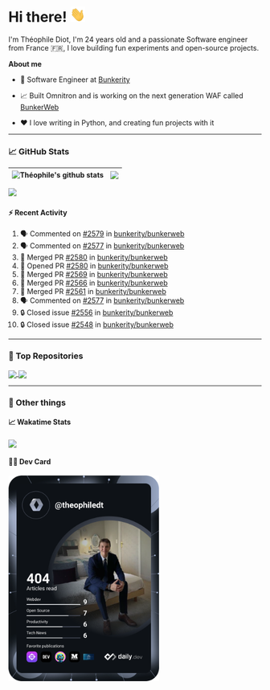 # Hi there! <img src="./wave.gif" width="30px" height="30px" />

I'm Théophile Diot, I'm 24 years old and a passionate Software engineer from France 🇫🇷, I love building fun experiments and open-source projects.

**About me**

- 💼 Software Engineer at [Bunkerity](https://www.bunkerity.com/)

- 📈 Built Omnitron and is working on the next generation WAF called [BunkerWeb](https://www.bunkerweb.io)

- ❤️ I love writing in Python, and creating fun projects with it

---

### 📈 GitHub Stats

| <img align="center" src="https://github-readme-stats.vercel.app/api?username=TheophileDiot&show_icons=true&include_all_commits=true&theme=algolia&hide_border=true&rank_icon=github" alt="Théophile's github stats" /> | <img align="center" src="https://github-readme-stats.vercel.app/api/top-langs/?username=TheophileDiot&layout=compact&theme=algolia&hide_border=true" /> |
| ---------------------------------------------------------------------------------------------------------------------------------------------------------------------------------------------------------------------- | ------------------------------------------------------------------------------------------------------------------------------------------------------- |

![](https://github-readme-activity-graph.vercel.app/graph?username=TheophileDiot&theme=tokyo-night)

#### :zap: Recent Activity

<!--START_SECTION:activity-->
1. 🗣 Commented on [#2579](https://github.com/bunkerity/bunkerweb/issues/2579#issuecomment-3164592208) in [bunkerity/bunkerweb](https://github.com/bunkerity/bunkerweb)
2. 🗣 Commented on [#2577](https://github.com/bunkerity/bunkerweb/issues/2577#issuecomment-3164589247) in [bunkerity/bunkerweb](https://github.com/bunkerity/bunkerweb)
3. 🎉 Merged PR [#2580](https://github.com/bunkerity/bunkerweb/pull/2580) in [bunkerity/bunkerweb](https://github.com/bunkerity/bunkerweb)
4. 💪 Opened PR [#2580](https://github.com/bunkerity/bunkerweb/pull/2580) in [bunkerity/bunkerweb](https://github.com/bunkerity/bunkerweb)
5. 🎉 Merged PR [#2569](https://github.com/bunkerity/bunkerweb/pull/2569) in [bunkerity/bunkerweb](https://github.com/bunkerity/bunkerweb)
6. 🎉 Merged PR [#2566](https://github.com/bunkerity/bunkerweb/pull/2566) in [bunkerity/bunkerweb](https://github.com/bunkerity/bunkerweb)
7. 🎉 Merged PR [#2561](https://github.com/bunkerity/bunkerweb/pull/2561) in [bunkerity/bunkerweb](https://github.com/bunkerity/bunkerweb)
8. 🗣 Commented on [#2577](https://github.com/bunkerity/bunkerweb/issues/2577#issuecomment-3164389958) in [bunkerity/bunkerweb](https://github.com/bunkerity/bunkerweb)
9. 🔒 Closed issue [#2556](https://github.com/bunkerity/bunkerweb/issues/2556) in [bunkerity/bunkerweb](https://github.com/bunkerity/bunkerweb)
10. 🔒 Closed issue [#2548](https://github.com/bunkerity/bunkerweb/issues/2548) in [bunkerity/bunkerweb](https://github.com/bunkerity/bunkerweb)
<!--END_SECTION:activity-->

---

### 🔧 Top Repositories

<a href="https://github.com/bunkerity/bunkerweb">
  <img align="center" src="https://github-readme-stats.vercel.app/api/pin/?username=Bunkerity&repo=bunkerweb&theme=algolia" />
</a>
<a href="https://github.com/TheophileDiot/Omnitron">
  <img align="center" src="https://github-readme-stats.vercel.app/api/pin/?username=TheophileDiot&repo=Omnitron&theme=algolia" />
</a>

---

### 🎉 Other things

#### 📈 Wakatime Stats

<a href="https://wakatime.com/@theophile_bunkerity">
  <img align="center" src="https://github-readme-stats.vercel.app/api/wakatime?username=3aa5ce41-c253-43d9-8441-a721e446a45f&layout=compact&theme=algolia" />
</a>

#### 👨‍💻 Dev Card

<a href="https://app.daily.dev/TheophileDt">
  <img src="./devcard.svg" width="300" alt="Théophile Diot's Dev Card"/>
</a>
